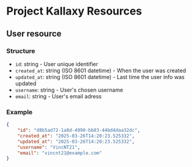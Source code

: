 # Project Kallaxy Resources <!-- omit from toc -->

## User resource

### Structure
- `id`: string - User unique identifier
- `created_at`: string (ISO 8601 datetime) - When the user was created
- `updated_at`: string (ISO 8601 datetime) - Last time the user info was updated
- `username`: string - User's chosen username
- `email`: string - User's email adress
  
### Example
```json
{
    "id": "d8b5ad72-1a8d-4990-bb83-44bd4daa32dc",
    "created_at": "2025-03-26T14:20:23.525332",
    "updated_at": "2025-03-26T14:20:23.525332",
    "username": "VincNT21",
    "email": "vincnt21@example.com"
}
```
